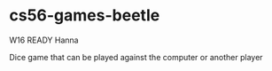 # cs56-games-beetle
W16 READY Hanna

Dice game that can be played against the computer or another player
